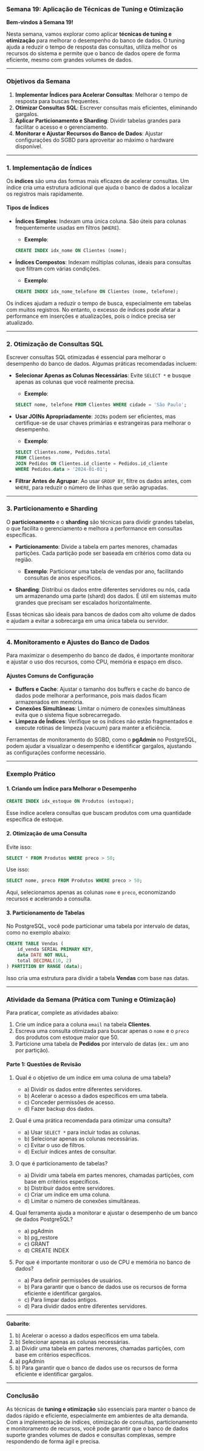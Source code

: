 ### Semana 19: Aplicação de Técnicas de Tuning e Otimização

**Bem-vindos à Semana 19!**

Nesta semana, vamos explorar como aplicar **técnicas de tuning e otimização** para melhorar o desempenho do banco de dados. O tuning ajuda a reduzir o tempo de resposta das consultas, utiliza melhor os recursos do sistema e permite que o banco de dados opere de forma eficiente, mesmo com grandes volumes de dados.

---

### Objetivos da Semana

1. **Implementar Índices para Acelerar Consultas**: Melhorar o tempo de resposta para buscas frequentes.
2. **Otimizar Consultas SQL**: Escrever consultas mais eficientes, eliminando gargalos.
3. **Aplicar Particionamento e Sharding**: Dividir tabelas grandes para facilitar o acesso e o gerenciamento.
4. **Monitorar e Ajustar Recursos do Banco de Dados**: Ajustar configurações do SGBD para aproveitar ao máximo o hardware disponível.

---

### 1. Implementação de Índices

Os **índices** são uma das formas mais eficazes de acelerar consultas. Um índice cria uma estrutura adicional que ajuda o banco de dados a localizar os registros mais rapidamente.

#### Tipos de Índices

- **Índices Simples**: Indexam uma única coluna. São úteis para colunas frequentemente usadas em filtros (`WHERE`).
   - **Exemplo**:
   ```sql
   CREATE INDEX idx_nome ON Clientes (nome);
   ```

- **Índices Compostos**: Indexam múltiplas colunas, ideais para consultas que filtram com várias condições.
   - **Exemplo**:
   ```sql
   CREATE INDEX idx_nome_telefone ON Clientes (nome, telefone);
   ```

Os índices ajudam a reduzir o tempo de busca, especialmente em tabelas com muitos registros. No entanto, o excesso de índices pode afetar a performance em inserções e atualizações, pois o índice precisa ser atualizado.

---

### 2. Otimização de Consultas SQL

Escrever consultas SQL otimizadas é essencial para melhorar o desempenho do banco de dados. Algumas práticas recomendadas incluem:

- **Selecionar Apenas as Colunas Necessárias**: Evite `SELECT *` e busque apenas as colunas que você realmente precisa.
   - **Exemplo**:
   ```sql
   SELECT nome, telefone FROM Clientes WHERE cidade = 'São Paulo';
   ```

- **Usar JOINs Apropriadamente**: `JOINs` podem ser eficientes, mas certifique-se de usar chaves primárias e estrangeiras para melhorar o desempenho.
   - **Exemplo**:
   ```sql
   SELECT Clientes.nome, Pedidos.total
   FROM Clientes
   JOIN Pedidos ON Clientes.id_cliente = Pedidos.id_cliente
   WHERE Pedidos.data > '2024-01-01';
   ```

- **Filtrar Antes de Agrupar**: Ao usar `GROUP BY`, filtre os dados antes, com `WHERE`, para reduzir o número de linhas que serão agrupadas.

---

### 3. Particionamento e Sharding

O **particionamento** e o **sharding** são técnicas para dividir grandes tabelas, o que facilita o gerenciamento e melhora a performance em consultas específicas.

- **Particionamento**: Divide a tabela em partes menores, chamadas partições. Cada partição pode ser baseada em critérios como data ou região.
   - **Exemplo**: Particionar uma tabela de vendas por ano, facilitando consultas de anos específicos.

- **Sharding**: Distribui os dados entre diferentes servidores ou nós, cada um armazenando uma parte (shard) dos dados. É útil em sistemas muito grandes que precisam ser escalados horizontalmente.

Essas técnicas são ideais para bancos de dados com alto volume de dados e ajudam a evitar a sobrecarga em uma única tabela ou servidor.

---

### 4. Monitoramento e Ajustes do Banco de Dados

Para maximizar o desempenho do banco de dados, é importante monitorar e ajustar o uso dos recursos, como CPU, memória e espaço em disco.

#### Ajustes Comuns de Configuração

- **Buffers e Cache**: Ajustar o tamanho dos buffers e cache do banco de dados pode melhorar a performance, pois mais dados ficam armazenados em memória.
- **Conexões Simultâneas**: Limitar o número de conexões simultâneas evita que o sistema fique sobrecarregado.
- **Limpeza de Índices**: Verifique se os índices não estão fragmentados e execute rotinas de limpeza (vacuum) para manter a eficiência.

Ferramentas de monitoramento do SGBD, como o **pgAdmin** no PostgreSQL, podem ajudar a visualizar o desempenho e identificar gargalos, ajustando as configurações conforme necessário.

---

### Exemplo Prático

#### 1. Criando um Índice para Melhorar o Desempenho

```sql
CREATE INDEX idx_estoque ON Produtos (estoque);
```

Esse índice acelera consultas que buscam produtos com uma quantidade específica de estoque.

#### 2. Otimização de uma Consulta

Evite isso:
```sql
SELECT * FROM Produtos WHERE preco > 50;
```

Use isso:
```sql
SELECT nome, preco FROM Produtos WHERE preco > 50;
```

Aqui, selecionamos apenas as colunas `nome` e `preco`, economizando recursos e acelerando a consulta.

#### 3. Particionamento de Tabelas

No PostgreSQL, você pode particionar uma tabela por intervalo de datas, como no exemplo abaixo:

```sql
CREATE TABLE Vendas (
    id_venda SERIAL PRIMARY KEY,
    data DATE NOT NULL,
    total DECIMAL(10, 2)
) PARTITION BY RANGE (data);
```

Isso cria uma estrutura para dividir a tabela **Vendas** com base nas datas.

---

### Atividade da Semana (Prática com Tuning e Otimização)

Para praticar, complete as atividades abaixo:

1. Crie um índice para a coluna `email` na tabela **Clientes**.
2. Escreva uma consulta otimizada para buscar apenas o `nome` e o `preco` dos produtos com estoque maior que 50.
3. Particione uma tabela de **Pedidos** por intervalo de datas (ex.: um ano por partição).

#### Parte 1: Questões de Revisão

1. Qual é o objetivo de um índice em uma coluna de uma tabela?
   - a) Dividir os dados entre diferentes servidores.
   - b) Acelerar o acesso a dados específicos em uma tabela.
   - c) Conceder permissões de acesso.
   - d) Fazer backup dos dados.

2. Qual é uma prática recomendada para otimizar uma consulta?
   - a) Usar `SELECT *` para incluir todas as colunas.
   - b) Selecionar apenas as colunas necessárias.
   - c) Evitar o uso de filtros.
   - d) Excluir índices antes de consultar.

3. O que é particionamento de tabelas?
   - a) Dividir uma tabela em partes menores, chamadas partições, com base em critérios específicos.
   - b) Distribuir dados entre servidores.
   - c) Criar um índice em uma coluna.
   - d) Limitar o número de conexões simultâneas.

4. Qual ferramenta ajuda a monitorar e ajustar o desempenho de um banco de dados PostgreSQL?
   - a) pgAdmin
   - b) pg_restore
   - c) GRANT
   - d) CREATE INDEX

5. Por que é importante monitorar o uso de CPU e memória no banco de dados?
   - a) Para definir permissões de usuários.
   - b) Para garantir que o banco de dados use os recursos de forma eficiente e identificar gargalos.
   - c) Para limpar dados antigos.
   - d) Para dividir dados entre diferentes servidores.

---

**Gabarito**:
1. b) Acelerar o acesso a dados específicos em uma tabela.
2. b) Selecionar apenas as colunas necessárias.
3. a) Dividir uma tabela em partes menores, chamadas partições, com base em critérios específicos.
4. a) pgAdmin
5. b) Para garantir que o banco de dados use os recursos de forma eficiente e identificar gargalos.

---

### Conclusão

As técnicas de **tuning e otimização** são essenciais para manter o banco de dados rápido e eficiente, especialmente em ambientes de alta demanda. Com a implementação de índices, otimização de consultas, particionamento e monitoramento de recursos, você pode garantir que o banco de dados suporte grandes volumes de dados e consultas complexas, sempre respondendo de forma ágil e precisa.